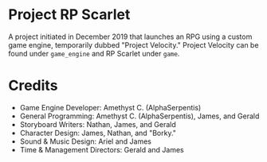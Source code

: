# Project RP Scarlet
A project initiated in December 2019 that launches an RPG using a custom game engine, temporarily dubbed "Project Velocity." Project Velocity can be found under `game_engine` and RP Scarlet under `game`.

# Credits
- Game Engine Developer: Amethyst C. (AlphaSerpentis)
- General Programming: Amethyst C. (AlphaSerpentis), James, and Gerald
- Storyboard Writers: Nathan, James, and Gerald
- Character Design: James, Nathan, and "Borky."
- Sound & Music Design: Ariel and James
- Time & Management Directors: Gerald and James

